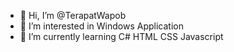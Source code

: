 - 👋 Hi, I’m @TerapatWapob
- 👀 I’m interested in Windows Application
- 🌱 I’m currently learning C# HTML CSS Javascript

<!---
TerapatWapob/TerapatWapob is a ✨ special ✨ repository because its `README.md` (this file) appears on your GitHub profile.
You can click the Preview link to take a look at your changes.
--->
